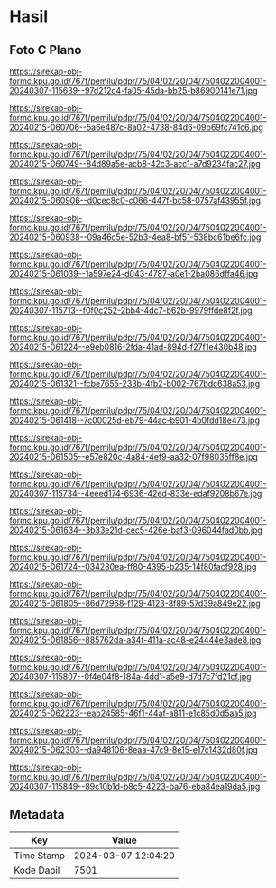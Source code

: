 # Hasil

## Foto C Plano

https://sirekap-obj-formc.kpu.go.id/767f/pemilu/pdpr/75/04/02/20/04/7504022004001-20240307-115639--97d212c4-fa05-45da-bb25-b86900141e71.jpg

https://sirekap-obj-formc.kpu.go.id/767f/pemilu/pdpr/75/04/02/20/04/7504022004001-20240215-060706--5a6e487c-8a02-4738-84d6-09b69fc741c6.jpg

https://sirekap-obj-formc.kpu.go.id/767f/pemilu/pdpr/75/04/02/20/04/7504022004001-20240215-060749--84d89a5e-acb8-42c3-acc1-a7d9234fac27.jpg

https://sirekap-obj-formc.kpu.go.id/767f/pemilu/pdpr/75/04/02/20/04/7504022004001-20240215-060906--d0cec8c0-c066-447f-bc58-0757af43955f.jpg

https://sirekap-obj-formc.kpu.go.id/767f/pemilu/pdpr/75/04/02/20/04/7504022004001-20240215-060938--09a46c5e-52b3-4ea8-bf51-538bc61be6fc.jpg

https://sirekap-obj-formc.kpu.go.id/767f/pemilu/pdpr/75/04/02/20/04/7504022004001-20240215-061039--1a597e24-d043-4787-a0e1-2ba086dffa46.jpg

https://sirekap-obj-formc.kpu.go.id/767f/pemilu/pdpr/75/04/02/20/04/7504022004001-20240307-115713--f0f0c252-2bb4-4dc7-b62b-9979ffde8f2f.jpg

https://sirekap-obj-formc.kpu.go.id/767f/pemilu/pdpr/75/04/02/20/04/7504022004001-20240215-061224--e9eb0816-2fda-41ad-894d-f27f1e430b48.jpg

https://sirekap-obj-formc.kpu.go.id/767f/pemilu/pdpr/75/04/02/20/04/7504022004001-20240215-061321--fcbe7655-233b-4fb2-b002-767bdc638a53.jpg

https://sirekap-obj-formc.kpu.go.id/767f/pemilu/pdpr/75/04/02/20/04/7504022004001-20240215-061418--7c00025d-eb79-44ac-b901-4b0fdd18e473.jpg

https://sirekap-obj-formc.kpu.go.id/767f/pemilu/pdpr/75/04/02/20/04/7504022004001-20240215-061505--e57e820c-4a84-4ef9-aa32-07f98035ff8e.jpg

https://sirekap-obj-formc.kpu.go.id/767f/pemilu/pdpr/75/04/02/20/04/7504022004001-20240307-115734--4eeed174-6936-42ed-833e-edaf9208b67e.jpg

https://sirekap-obj-formc.kpu.go.id/767f/pemilu/pdpr/75/04/02/20/04/7504022004001-20240215-061634--3b33e21d-cec5-426e-baf3-096044fad0bb.jpg

https://sirekap-obj-formc.kpu.go.id/767f/pemilu/pdpr/75/04/02/20/04/7504022004001-20240215-061724--034280ea-ff80-4395-b235-14f80facf928.jpg

https://sirekap-obj-formc.kpu.go.id/767f/pemilu/pdpr/75/04/02/20/04/7504022004001-20240215-061805--86d72968-f129-4123-8f89-57d39a849e22.jpg

https://sirekap-obj-formc.kpu.go.id/767f/pemilu/pdpr/75/04/02/20/04/7504022004001-20240215-061856--885762da-a34f-411a-ac48-e24444e3ade8.jpg

https://sirekap-obj-formc.kpu.go.id/767f/pemilu/pdpr/75/04/02/20/04/7504022004001-20240307-115807--0f4e04f8-184a-4dd1-a5e9-d7d7c7fd21cf.jpg

https://sirekap-obj-formc.kpu.go.id/767f/pemilu/pdpr/75/04/02/20/04/7504022004001-20240215-062223--eab24585-46f1-44af-a811-e1c85d0d5aa5.jpg

https://sirekap-obj-formc.kpu.go.id/767f/pemilu/pdpr/75/04/02/20/04/7504022004001-20240215-062303--da948106-8eaa-47c9-8e15-e17c1432d80f.jpg

https://sirekap-obj-formc.kpu.go.id/767f/pemilu/pdpr/75/04/02/20/04/7504022004001-20240307-115849--89c10b1d-b8c5-4223-ba76-eba84ea19da5.jpg


## Metadata

| Key        | Value               |
| ---------- | ------------------- |
| Time Stamp | 2024-03-07 12:04:20 |
| Kode Dapil | 7501                |




